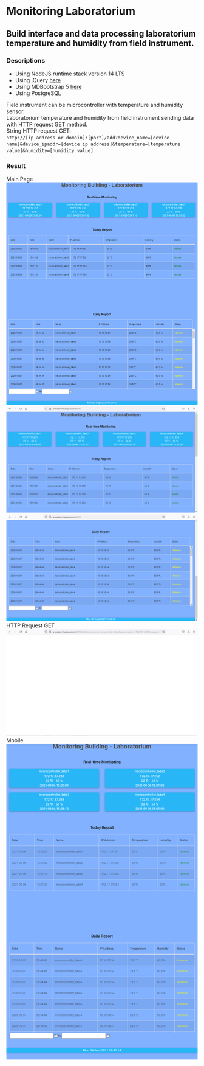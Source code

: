 # Monitoring Laboratorium

## Build interface and data processing laboratorium temperature and humidity from field instrument.

### Descriptions

* Using NodeJS runtime stack version 14 LTS
* Using jQuery [here](https://jquery.com/download/)
* Using MDBootstrap 5 [here](https://mdbootstrap.com/docs/standard/getting-started/installation/)
* Using PostgreSQL

Field instrument can be microcontroller with temperature and humidity sensor.<br>
Laboratorium temperature and humidity from field instrument sending data with HTTP request GET method.<br>
String HTTP request GET:<br>
`http://[ip address or domain]:[port]/add?device_name=[device name]&device_ipaddr=[device ip address]&temperature=[temperature value]&humidity=[humidity value]`<br>

### Result
Main Page<br>
![main-page-1](./images/monitoring-laboratorium-1.png)
![main-page-2](./images/monitoring-laboratorium-2.png)
![main-page-3](./images/monitoring-laboratorium-3.png)
HTTP Request GET<br>
![http-request-get](./images/monitoring-laboratorium-4.png)
Mobile<br>
![mobile-web-browser](./images/monitoring-laboratorium-5.png)
